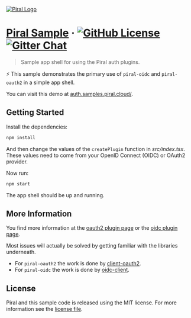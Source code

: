 [![Piral Logo](https://github.com/smapiot/piral/raw/develop/docs/assets/logo.png)](https://piral.io)

# [Piral Sample](https://piral.io) &middot; [![GitHub License](https://img.shields.io/badge/license-MIT-blue.svg)](https://github.com/smapiot/piral/blob/main/LICENSE) [![Gitter Chat](https://badges.gitter.im/gitterHQ/gitter.png)](https://gitter.im/piral-io/community)

> Sample app shell for using the Piral auth plugins. 

:zap: This sample demonstrates the primary use of `piral-oidc` and `piral-oauth2` in a simple app shell.

You can visit this demo at [auth.samples.piral.cloud/](https://auth.samples.piral.cloud/).

## Getting Started

Install the dependencies:

```sh
npm install
```

And then change the values of the `createPlugin` function in *src/index.tsx*. These values need to come from your OpenID Connect (OIDC) or OAuth2 provider.

Now run:

```sh
npm start
```

The app shell should be up and running.

## More Information

You find more information at the [oauth2 plugin page](https://docs.piral.io/plugins/piral-oauth2) or the [oidc plugin page](https://docs.piral.io/plugins/piral-oidc).

Most issues will actually be solved by getting familiar with the libraries underneath.

- For `piral-oauth2` the work is done by [client-oauth2](https://www.npmjs.com/package/client-oauth2).
- For `piral-oidc` the work is done by [oidc-client](https://www.npmjs.com/package/oidc-client).

## License

Piral and this sample code is released using the MIT license. For more information see the [license file](./LICENSE).
